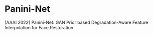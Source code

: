 # Panini-Net
[AAAI 2022] Panini-Net: GAN Prior based Degradation-Aware Feature Interpolation for Face Restoration

